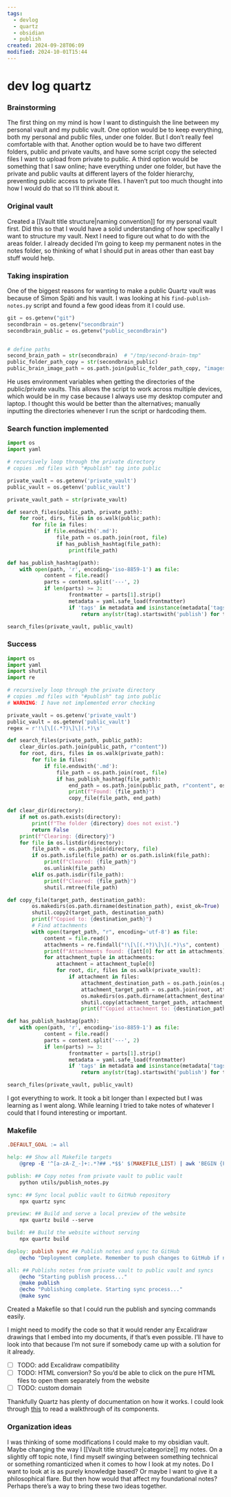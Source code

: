 ```yaml
---
tags:
  - devlog
  - quartz
  - obsidian
  - publish
created: 2024-09-28T06:09
modified: 2024-10-01T15:44
---
```

# dev log quartz

### Brainstorming

The first thing on my mind is how I want to distinguish the line between my personal vault and my public vault. One option would be to keep everything, both my personal and public files, under one folder. But I don’t really feel comfortable with that. Another option would be to have two different folders, public and private vaults, and have some script copy the selected files I want to upload from private to public. A third option would be something that I saw online; have everything under one folder, but have the private and public vaults at different layers of the folder hierarchy, preventing public access to private files. I haven’t put too much thought into how I would do that so I’ll think about it.

### Original vault

Created a [[Vault title structure|naming convention]] for my personal vault first. Did this so that I would have a solid understanding of how specifically I want to structure my vault. Next I need to figure out what to do with the areas folder. I already decided I’m going to keep my permanent notes in the notes folder, so thinking of what I should put in areas other than east bay stuff would help.

### Taking inspiration

One of the biggest reasons for wanting to make a public Quartz vault was because of Simon Späti and his vault. I was looking at his `find-publish-notes.py` script and found a few good ideas from it I could use.

```python
git = os.getenv("git")
secondbrain = os.getenv("secondbrain")
secondbrain_public = os.getenv("public_secondbrain")


# define paths
second_brain_path = str(secondbrain)  # "/tmp/second-brain-tmp"
public_folder_path_copy = str(secondbrain_public)
public_brain_image_path = os.path.join(public_folder_path_copy, "images")
```

He uses environment variables when getting the directories of the public/private vaults. This allows the script to work across multiple devices, which would be in my case because I always use my desktop computer and laptop. I thought this would be better than the alternatives; manually inputting the directories whenever I run the script or hardcoding them. 

### Search function implemented

```python
import os
import yaml

# recursively loop through the private directory
# copies .md files with "#publish" tag into public

private_vault = os.getenv('private_vault')
public_vault = os.getenv('public_vault')

private_vault_path = str(private_vault)

def search_files(public_path, private_path):
    for root, dirs, files in os.walk(public_path):
        for file in files:
            if file.endswith('.md'):
                file_path = os.path.join(root, file)
                if has_publish_hashtag(file_path):
                    print(file_path)

def has_publish_hashtag(path):
    with open(path, 'r', encoding='iso-8859-1') as file:
            content = file.read()
            parts = content.split('---', 2)
            if len(parts) >= 3:
                    frontmatter = parts[1].strip()
                    metadata = yaml.safe_load(frontmatter)
                    if 'tags' in metadata and isinstance(metadata['tags'], list):
                        return any(str(tag).startswith('publish') for tag in metadata['tags'])

search_files(private_vault, public_vault)
```

### Success

```python
import os
import yaml
import shutil
import re

# recursively loop through the private directory
# copies .md files with "#publish" tag into public
# WARNING: I have not implemented error checking

private_vault = os.getenv('private_vault')
public_vault = os.getenv('public_vault')
regex = r'!\[\[(.*?)\]\](.*)\s'

def search_files(private_path, public_path):
    clear_dir(os.path.join(public_path, r"content"))
    for root, dirs, files in os.walk(private_path):
        for file in files:
            if file.endswith('.md'):
                file_path = os.path.join(root, file)
                if has_publish_hashtag(file_path):
                    end_path = os.path.join(public_path, r"content", os.path.relpath(file_path, private_path))
                    print(f"Found: {file_path}")
                    copy_file(file_path, end_path)

def clear_dir(directory):
    if not os.path.exists(directory):
        print(f"The folder {directory} does not exist.")
        return False
    print(f"Clearing: {directory}")
    for file in os.listdir(directory):
        file_path = os.path.join(directory, file)
        if os.path.isfile(file_path) or os.path.islink(file_path):
            print(f"Cleared: {file_path}")
            os.unlink(file_path)
        elif os.path.isdir(file_path):
            print(f"Cleared: {file_path}")
            shutil.rmtree(file_path)

def copy_file(target_path, destination_path):
        os.makedirs(os.path.dirname(destination_path), exist_ok=True)
        shutil.copy2(target_path, destination_path)
        print(f"Copied to: {destination_path}")
        # Find attachments
        with open(target_path, "r", encoding='utf-8') as file:
            content = file.read()
            attachments = re.findall("!\[\[(.*?)\]\](.*)\s", content)
            print(f"Attachments found: {[att[0] for att in attachments]}")
            for attachment_tuple in attachments:
                attachment = attachment_tuple[0]
                for root, dir, files in os.walk(private_vault):
                    if attachment in files:
                        attachment_destination_path = os.path.join(os.path.dirname(destination_path), "attachments", attachment)
                        attachment_target_path = os.path.join(root, attachment)
                        os.makedirs(os.path.dirname(attachment_destination_path), exist_ok=True)
                        shutil.copy(attachment_target_path, attachment_destination_path)
                        print(f"Copied attachment to: {destination_path}")

def has_publish_hashtag(path):
    with open(path, 'r', encoding='iso-8859-1') as file:
            content = file.read()
            parts = content.split('---', 2)
            if len(parts) >= 3:
                    frontmatter = parts[1].strip()
                    metadata = yaml.safe_load(frontmatter)
                    if 'tags' in metadata and isinstance(metadata['tags'], list):
                        return any(str(tag).startswith('publish') for tag in metadata['tags'])

search_files(private_vault, public_vault)
```

I got everything to work. It took a bit longer than I expected but I was learning as I went along. While learning I tried to take notes of whatever I could that I found interesting or important.

### Makefile

```makefile
.DEFAULT_GOAL := all

help: ## Show all Makefile targets
	@grep -E '^[a-zA-Z_-]+:.*?## .*$$' $(MAKEFILE_LIST) | awk 'BEGIN {FS = ":.*?## "}; {printf "\033[36m%-30s\033[0m %s\n", $$1, $$2}'

publish: ## Copy notes from private vault to public vault
	python utils/publish_notes.py

sync: ## Sync local public vault to GitHub repository
	npx quartz sync

preview: ## Build and serve a local preview of the website
	npx quartz build --serve

build: ## Build the website without serving
	npx quartz build

deploy: publish sync ## Publish notes and sync to GitHub
	@echo "Deployment complete. Remember to push changes to GitHub if needed."

all: ## Publishs notes from private vault to public vault and syncs
	@echo "Starting publish process..."
	@make publish
	@echo "Publishing complete. Starting sync process..."
	@make sync
```

Created a Makefile so that I could run the publish and syncing commands easily.

I might need to modify the code so that it would render any Excalidraw drawings that I embed into my documents, if that’s even possible. I’ll have to look into that because I’m not sure if somebody came up with a solution for it already.

- [ ] TODO: add Excalidraw compatibility
- [ ] TODO: HTML conversion? So you’d be able to click on the pure HTML files to open them separately from the website
- [ ] TODO: custom domain

Thankfully Quartz has plenty of documentation on how it works. I could look through [this](https://quartz.jzhao.xyz/advanced/architecture) to read a walkthrough of its components.

### Organization ideas

I was thinking of some modifications I could make to my obsidian vault. Maybe changing the way I [[Vault title structure|categorize]] my notes. On a slightly off topic note, I find myself swinging between something technical or something romanticized when it comes to how I look at my notes. Do I want to look at is as purely knowledge based? Or maybe I want to give it a philosophical flare. But then how would that affect my foundational notes? Perhaps there’s a way to bring these two ideas together.